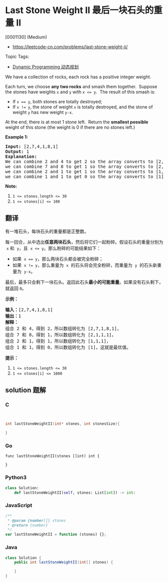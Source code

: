 # Last Stone Weight II 最后一块石头的重量 II

[0001130] (Medium)

- https://leetcode-cn.com/problems/last-stone-weight-ii/

Topic Tags:

- [Dynamic Programming 动态规划](https://leetcode-cn.com/tag/dynamic-programming/)

We have a collection of rocks, each rock has a positive integer weight.

Each turn, we choose **any two rocks** and smash them together.  Suppose the stones have weights `x` and `y` with `x <= y`.  The result of this smash is:

- If `x == y`, both stones are totally destroyed;
- If `x != y`, the stone of weight `x` is totally destroyed, and the stone of weight `y` has new weight `y-x`.

At the end, there is at most 1 stone left.  Return the **smallest possible** weight of this stone (the weight is 0 if there are no stones left.)

**Example 1:**

<pre><strong>Input: </strong>[2,7,4,1,8,1]
<strong>Output: </strong>1
<strong>Explanation: </strong>
We can combine 2 and 4 to get 2 so the array converts to [2,7,1,8,1] then,
we can combine 7 and 8 to get 1 so the array converts to [2,1,1,1] then,
we can combine 2 and 1 to get 1 so the array converts to [1,1,1] then,
we can combine 1 and 1 to get 0 so the array converts to [1] then that's the optimal value.
</pre>

**Note:**

1.  `1 <= stones.length <= 30`
2.  `1 <= stones[i] <= 100`

## 翻译

有一堆石头，每块石头的重量都是正整数。

每一回合，从中选出**任意两块石头**，然后将它们一起粉碎。假设石头的重量分别为  `x` 和  `y`，且  `x <= y`。那么粉碎的可能结果如下：

- 如果  `x == y`，那么两块石头都会被完全粉碎；
- 如果  `x != y`，那么重量为  `x`  的石头将会完全粉碎，而重量为  `y`  的石头新重量为  `y-x`。

最后，最多只会剩下一块石头。返回此石头**最小的可能重量**。如果没有石头剩下，就返回 `0`。

**示例：**

<pre><strong>输入：</strong>[2,7,4,1,8,1]
<strong>输出：</strong>1
<strong>解释：</strong>
组合 2 和 4，得到 2，所以数组转化为 [2,7,1,8,1]，
组合 7 和 8，得到 1，所以数组转化为 [2,1,1,1]，
组合 2 和 1，得到 1，所以数组转化为 [1,1,1]，
组合 1 和 1，得到 0，所以数组转化为 [1]，这就是最优值。
</pre>

**提示：**

1.  `1 <= stones.length <= 30`
2.  `1 <= stones[i] <= 1000`

## solution 题解

### C

```c


int lastStoneWeightII(int* stones, int stonesSize){

}


```

### Go

```golang
func lastStoneWeightII(stones []int) int {

}
```

### Python3

```python
class Solution:
    def lastStoneWeightII(self, stones: List[int]) -> int:

```

### JavaScript

```javascript
/**
 * @param {number[]} stones
 * @return {number}
 */
var lastStoneWeightII = function (stones) {};
```

### Java

```java
class Solution {
    public int lastStoneWeightII(int[] stones) {

    }
}
```
